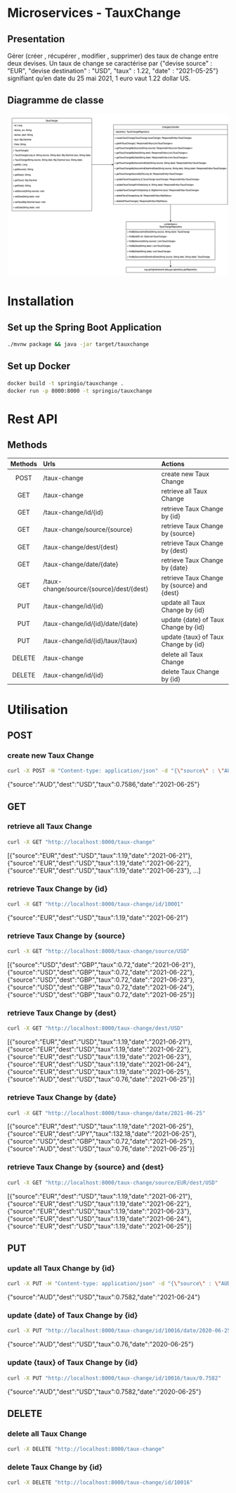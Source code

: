# Microservices - TauxChange

## Presentation
Gérer (créer , récupérer , modifier , supprimer) des taux de change entre deux devises. Un taux de change se caractérise 
par {"devise source" : "EUR", "devise destination" : "USD", "taux" : 1.22, "date" : "2021-05-25"} signifiant qu’en date 
du 25 mai 2021, 1 euro vaut 1.22 dollar US.

## Diagramme de classe

![Screenshot](DiagrammeDeClassTauxChange.png)

# Installation
## Set up the Spring Boot Application
```bash
./mvnw package && java -jar target/tauxchange
```
## Set up Docker
```bash
docker build -t springio/tauxchange .
docker run -p 8000:8000 -t springio/tauxchange
```
# Rest API
## Methods

| Methods | Urls                                    | Actions                                     |
| :----------:|:----------------------------------------| :-------------------------------------------|
| POST      | /taux-change                            | create new Taux Change                      |
| GET        | /taux-change                            | retrieve all Taux Change                    |
| GET        | /taux-change/id/{id}                    | retrieve Taux Change by {id}                |
| GET        | /taux-change/source/{source}            | retrieve Taux Change by {source}            |
| GET        | /taux-change/dest/{dest}                | retrieve Taux Change by {dest}              |
| GET        | /taux-change/date/{date}                | retrieve Taux Change by {date}              |
| GET        | /taux-change/source/{source}/dest/{dest}| retrieve Taux Change by {source} and {dest} |
| PUT        | /taux-change/id/{id}                    | update all Taux Change by {id}              |
| PUT        | /taux-change/id/{id}/date/{date}        | update {date} of Taux Change by {id}        |
| PUT        | /taux-change/id/{id}/taux/{taux}        | update {taux} of Taux Change by {id}        |
| DELETE  | /taux-change                            | delete all Taux Change                      |
| DELETE  | /taux-change/id/{id}                    | delete Taux Change by {id}                  |

# Utilisation
## POST
### create new Taux Change
```bash
curl -X POST -H "Content-type: application/json" -d "{\"source\" : \"AUD\", \"dest\" : \"USD\", \"taux\" : 0.7586, \"date\" : \"2021-06-25\"}" "http://localhost:8000/taux-change"
```
{"source":"AUD","dest":"USD","taux":0.7586,"date":"2021-06-25"}

## GET
### retrieve all Taux Change
```bash
curl -X GET "http://localhost:8000/taux-change"
```
[{"source":"EUR","dest":"USD","taux":1.19,"date":"2021-06-21"},{"source":"EUR","dest":"USD","taux":1.19,"date":"2021-06-22"},{"source":"EUR","dest":"USD","taux":1.19,"date":"2021-06-23"}, ...]

### retrieve Taux Change by {id}
```bash
curl -X GET "http://localhost:8000/taux-change/id/10001"
```
{"source":"EUR","dest":"USD","taux":1.19,"date":"2021-06-21"}

### retrieve Taux Change by {source}
```bash
curl -X GET "http://localhost:8000/taux-change/source/USD"
```
[{"source":"USD","dest":"GBP","taux":0.72,"date":"2021-06-21"},{"source":"USD","dest":"GBP","taux":0.72,"date":"2021-06-22"},{"source":"USD","dest":"GBP","taux":0.72,"date":"2021-06-23"},{"source":"USD","dest":"GBP","taux":0.72,"date":"2021-06-24"},{"source":"USD","dest":"GBP","taux":0.72,"date":"2021-06-25"}]

### retrieve Taux Change by {dest}
```bash
curl -X GET "http://localhost:8000/taux-change/dest/USD"
```
[{"source":"EUR","dest":"USD","taux":1.19,"date":"2021-06-21"},{"source":"EUR","dest":"USD","taux":1.19,"date":"2021-06-22"},{"source":"EUR","dest":"USD","taux":1.19,"date":"2021-06-23"},{"source":"EUR","dest":"USD","taux":1.19,"date":"2021-06-24"},{"source":"EUR","dest":"USD","taux":1.19,"date":"2021-06-25"},{"source":"AUD","dest":"USD","taux":0.76,"date":"2021-06-25"}]

### retrieve Taux Change by {date}
```bash
curl -X GET "http://localhost:8000/taux-change/date/2021-06-25"
```
[{"source":"EUR","dest":"USD","taux":1.19,"date":"2021-06-25"},{"source":"EUR","dest":"JPY","taux":132.18,"date":"2021-06-25"},{"source":"USD","dest":"GBP","taux":0.72,"date":"2021-06-25"},{"source":"AUD","dest":"USD","taux":0.76,"date":"2021-06-25"}]

### retrieve Taux Change by {source} and {dest}
```bash
curl -X GET "http://localhost:8000/taux-change/source/EUR/dest/USD"
```
[{"source":"EUR","dest":"USD","taux":1.19,"date":"2021-06-21"},{"source":"EUR","dest":"USD","taux":1.19,"date":"2021-06-22"},{"source":"EUR","dest":"USD","taux":1.19,"date":"2021-06-23"},{"source":"EUR","dest":"USD","taux":1.19,"date":"2021-06-24"},{"source":"EUR","dest":"USD","taux":1.19,"date":"2021-06-25"}]

## PUT
### update all Taux Change by {id}
```bash
curl -X PUT -H "Content-type: application/json" -d "{\"source\" : \"AUD\", \"dest\" : \"USD\", \"taux\" : 0.7582, \"date\" : \"2021-06-24\"}" "http://localhost:8000/taux-change/id/10016"
```
{"source":"AUD","dest":"USD","taux":0.7582,"date":"2021-06-24"}

### update {date} of Taux Change by {id}
```bash
curl -X PUT "http://localhost:8000/taux-change/id/10016/date/2020-06-25"
```
{"source":"AUD","dest":"USD","taux":0.76,"date":"2020-06-25"}

### update {taux} of Taux Change by {id}
```bash
curl -X PUT "http://localhost:8000/taux-change/id/10016/taux/0.7582"
```
{"source":"AUD","dest":"USD","taux":0.7582,"date":"2020-06-25"}

## DELETE
### delete all Taux Change
```bash
curl -X DELETE "http://localhost:8000/taux-change"
```

### delete Taux Change by {id}
```bash
curl -X DELETE "http://localhost:8000/taux-change/id/10016"
```
